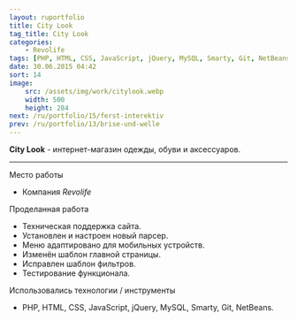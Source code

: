 ```yaml
---
layout: ruportfolio
title: City Look
tag_title: City Look
categories:
    - Revolife
tags: [PHP, HTML, CSS, JavaScript, jQuery, MySQL, Smarty, Git, NetBeans]
date: 30.06.2015 04:42
sort: 14
image: 
    src: /assets/img/work/citylook.webp 
    width: 500
    height: 284
next: /ru/portfolio/15/ferst-interektiv
prev: /ru/portfolio/13/brise-und-welle
---
```


**City Look** - интернет-магазин одежды, обуви и аксессуаров.

---

Место работы

* Компания _Revolife_

Проделанная работа

* Техническая поддержка сайта.
* Установлен и настроен новый парсер.
* Меню адаптировано для мобильных устройств.
* Изменён шаблон главной страницы.
* Исправлен шаблон фильтров.
* Тестирование функционала.

Использовались технологии / инструменты

* PHP, HTML, CSS, JavaScript, jQuery, MySQL, Smarty, Git, NetBeans.


